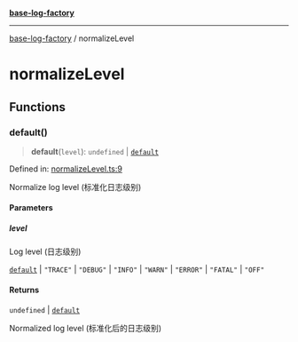 [**base-log-factory**](index.md)

***

[base-log-factory](index.md) / normalizeLevel

# normalizeLevel

## Functions

### default()

> **default**(`level`): `undefined` \| [`default`](Level.md#default)

Defined in: [normalizeLevel.ts:9](https://github.com/fengxinming/log-base/blob/483618e5ef8d17f349bb26fef0da7eaaacfb7fef/packages/base-log-factory/src/normalizeLevel.ts#L9)

Normalize log level (标准化日志级别)

#### Parameters

##### level

Log level (日志级别)

[`default`](Level.md#default) | `"TRACE"` | `"DEBUG"` | `"INFO"` | `"WARN"` | `"ERROR"` | `"FATAL"` | `"OFF"`

#### Returns

`undefined` \| [`default`](Level.md#default)

Normalized log level (标准化后的日志级别)
